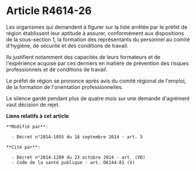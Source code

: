# Article R4614-26

Les organismes qui demandent à figurer sur la liste arrêtée par le préfet de région établissent leur aptitude à assurer,
conformément aux dispositions de la sous-section 1, la formation des représentants du personnel au comité d'hygiène, de
sécurité et des conditions de travail.

Ils justifient notamment des capacités de leurs formateurs et de l'expérience acquise par ces derniers en matière de
prévention des risques professionnels et de conditions de travail.

Le préfet de région se prononce après avis du comité régional de l'emploi, de la formation de l'orientation professionnelles.

Le silence gardé pendant plus de quatre mois sur une demande d'agrément vaut décision de rejet.

**Liens relatifs à cet article**

	**Modifié par**:

	  - Décret n°2014-1055 du 16 septembre 2014 - art. 5

	**Cité par**:

	  - Décret n°2014-1289 du 23 octobre 2014 - art. (VD)
	  - Code de la santé publique - art. D6144-81 (V)

